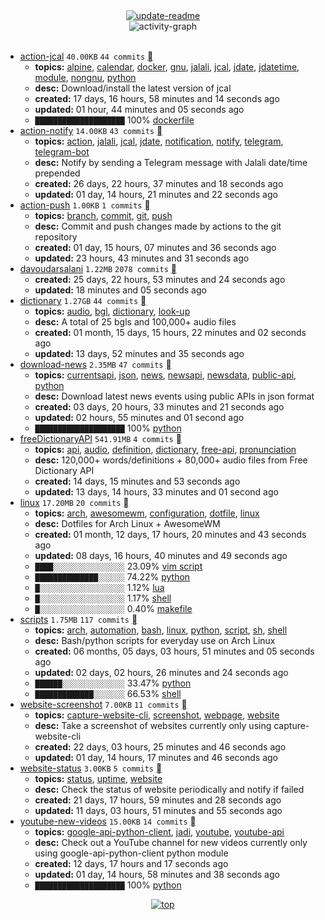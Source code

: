 <div align="center">
<a href="https://github.com/davoudarsalani/davoudarsalani/actions/workflows/update-readme.yml">
<img alt="update-readme" src="https://github.com/davoudarsalani/davoudarsalani/actions/workflows/update-readme.yml/badge.svg">
</a>
</div>
<div align="center">
<img alt="activity-graph" src="https://activity-graph.herokuapp.com/graph?username=davoudarsalani&custom_title=Joined%2002%20years,%2008%20months,%2023%20days,%2002%20hours,%2027%20minutes%20and%2025%20seconds%20ago&hide_border=true&bg_color=000000&color=1793D1&line=ffffff"></div>
<br>

* [action-jcal](https://github.com/davoudarsalani/action-jcal) `40.00KB` `44 commits` [](https://api.github.com/repos/davoudarsalani/action-jcal/zipball)
	+ __topics:__ [alpine](https://github.com/topics/alpine), [calendar](https://github.com/topics/calendar), [docker](https://github.com/topics/docker), [gnu](https://github.com/topics/gnu), [jalali](https://github.com/topics/jalali), [jcal](https://github.com/topics/jcal), [jdate](https://github.com/topics/jdate), [jdatetime](https://github.com/topics/jdatetime), [module](https://github.com/topics/module), [nongnu](https://github.com/topics/nongnu), [python](https://github.com/topics/python)
	+ __desc:__ Download/install the latest version of jcal
	+ __created:__ 17 days, 16 hours, 58 minutes and 14 seconds ago
	+ __updated:__ 01 hour, 44 minutes and 05 seconds ago
	+ `████████████████████`  100% [dockerfile](https://github.com/topics/dockerfile)
* [action-notify](https://github.com/davoudarsalani/action-notify) `14.00KB` `43 commits` [](https://api.github.com/repos/davoudarsalani/action-notify/zipball)
	+ __topics:__ [action](https://github.com/topics/action), [jalali](https://github.com/topics/jalali), [jcal](https://github.com/topics/jcal), [jdate](https://github.com/topics/jdate), [notification](https://github.com/topics/notification), [notify](https://github.com/topics/notify), [telegram](https://github.com/topics/telegram), [telegram-bot](https://github.com/topics/telegram-bot)
	+ __desc:__ Notify by sending a Telegram message with Jalali date/time prepended
	+ __created:__ 26 days, 22 hours, 37 minutes and 18 seconds ago
	+ __updated:__ 01 day, 14 hours, 21 minutes and 22 seconds ago
* [action-push](https://github.com/davoudarsalani/action-push) `1.00KB` `1 commits` [](https://api.github.com/repos/davoudarsalani/action-push/zipball)
	+ __topics:__ [branch](https://github.com/topics/branch), [commit](https://github.com/topics/commit), [git](https://github.com/topics/git), [push](https://github.com/topics/push)
	+ __desc:__ Commit and push changes made by actions to the git repository
	+ __created:__ 01 day, 15 hours, 07 minutes and 36 seconds ago
	+ __updated:__ 23 hours, 43 minutes and 31 seconds ago
* [davoudarsalani](https://github.com/davoudarsalani/davoudarsalani) `1.22MB` `2078 commits` [](https://api.github.com/repos/davoudarsalani/davoudarsalani/zipball)
	+ __created:__ 25 days, 22 hours, 53 minutes and 24 seconds ago
	+ __updated:__ 18 minutes and 05 seconds ago
* [dictionary](https://github.com/davoudarsalani/dictionary) `1.27GB` `44 commits` [](https://api.github.com/repos/davoudarsalani/dictionary/zipball)
	+ __topics:__ [audio](https://github.com/topics/audio), [bgl](https://github.com/topics/bgl), [dictionary](https://github.com/topics/dictionary), [look-up](https://github.com/topics/look-up)
	+ __desc:__ A total of 25 bgls and 100,000+ audio files
	+ __created:__ 01 month, 15 days, 15 hours, 22 minutes and 02 seconds ago
	+ __updated:__ 13 days, 52 minutes and 35 seconds ago
* [download-news](https://github.com/davoudarsalani/download-news) `2.35MB` `47 commits` [](https://api.github.com/repos/davoudarsalani/download-news/zipball)
	+ __topics:__ [currentsapi](https://github.com/topics/currentsapi), [json](https://github.com/topics/json), [news](https://github.com/topics/news), [newsapi](https://github.com/topics/newsapi), [newsdata](https://github.com/topics/newsdata), [public-api](https://github.com/topics/public-api), [python](https://github.com/topics/python)
	+ __desc:__ Download latest news events using public APIs in json format
	+ __created:__ 03 days, 20 hours, 33 minutes and 21 seconds ago
	+ __updated:__ 02 hours, 55 minutes and 01 second ago
	+ `████████████████████`  100% [python](https://github.com/topics/python)
* [freeDictionaryAPI](https://github.com/davoudarsalani/freeDictionaryAPI) `541.91MB` `4 commits` [](https://api.github.com/repos/davoudarsalani/freeDictionaryAPI/zipball)
	+ __topics:__ [api](https://github.com/topics/api), [audio](https://github.com/topics/audio), [definition](https://github.com/topics/definition), [dictionary](https://github.com/topics/dictionary), [free-api](https://github.com/topics/free-api), [pronunciation](https://github.com/topics/pronunciation)
	+ __desc:__ 120,000+ words/definitions + 80,000+ audio files from Free Dictionary API
	+ __created:__ 14 days, 15 minutes and 53 seconds ago
	+ __updated:__ 13 days, 14 hours, 33 minutes and 01 second ago
* [linux](https://github.com/davoudarsalani/linux) `17.20MB` `20 commits` [](https://api.github.com/repos/davoudarsalani/linux/zipball)
	+ __topics:__ [arch](https://github.com/topics/arch), [awesomewm](https://github.com/topics/awesomewm), [configuration](https://github.com/topics/configuration), [dotfile](https://github.com/topics/dotfile), [linux](https://github.com/topics/linux)
	+ __desc:__ Dotfiles for Arch Linux + AwesomeWM
	+ __created:__ 01 month, 12 days, 17 hours, 20 minutes and 43 seconds ago
	+ __updated:__ 08 days, 16 hours, 40 minutes and 49 seconds ago
	+ `████░░░░░░░░░░░░░░░░`  23.09% [vim script](https://github.com/topics/vim%20script)
	+ `██████████████░░░░░░`  74.22% [python](https://github.com/topics/python)
	+ `█░░░░░░░░░░░░░░░░░░░`  1.12% [lua](https://github.com/topics/lua)
	+ `█░░░░░░░░░░░░░░░░░░░`  1.17% [shell](https://github.com/topics/shell)
	+ `█░░░░░░░░░░░░░░░░░░░`  0.40% [makefile](https://github.com/topics/makefile)
* [scripts](https://github.com/davoudarsalani/scripts) `1.75MB` `117 commits` [](https://api.github.com/repos/davoudarsalani/scripts/zipball)
	+ __topics:__ [arch](https://github.com/topics/arch), [automation](https://github.com/topics/automation), [bash](https://github.com/topics/bash), [linux](https://github.com/topics/linux), [python](https://github.com/topics/python), [script](https://github.com/topics/script), [sh](https://github.com/topics/sh), [shell](https://github.com/topics/shell)
	+ __desc:__ Bash/python scripts for everyday use on Arch Linux
	+ __created:__ 06 months, 05 days, 03 hours, 51 minutes and 05 seconds ago
	+ __updated:__ 02 days, 02 hours, 26 minutes and 24 seconds ago
	+ `██████░░░░░░░░░░░░░░`  33.47% [python](https://github.com/topics/python)
	+ `█████████████░░░░░░░`  66.53% [shell](https://github.com/topics/shell)
* [website-screenshot](https://github.com/davoudarsalani/website-screenshot) `7.00KB` `11 commits` [](https://api.github.com/repos/davoudarsalani/website-screenshot/zipball)
	+ __topics:__ [capture-website-cli](https://github.com/topics/capture-website-cli), [screenshot](https://github.com/topics/screenshot), [webpage](https://github.com/topics/webpage), [website](https://github.com/topics/website)
	+ __desc:__ Take a screenshot of websites currently only using capture-website-cli
	+ __created:__ 22 days, 03 hours, 25 minutes and 46 seconds ago
	+ __updated:__ 01 day, 14 hours, 17 minutes and 46 seconds ago
* [website-status](https://github.com/davoudarsalani/website-status) `3.00KB` `5 commits` [](https://api.github.com/repos/davoudarsalani/website-status/zipball)
	+ __topics:__ [status](https://github.com/topics/status), [uptime](https://github.com/topics/uptime), [website](https://github.com/topics/website)
	+ __desc:__ Check the status of website periodically and notify if failed
	+ __created:__ 21 days, 17 hours, 59 minutes and 28 seconds ago
	+ __updated:__ 11 days, 03 hours, 51 minutes and 55 seconds ago
* [youtube-new-videos](https://github.com/davoudarsalani/youtube-new-videos) `15.00KB` `14 commits` [](https://api.github.com/repos/davoudarsalani/youtube-new-videos/zipball)
	+ __topics:__ [google-api-python-client](https://github.com/topics/google-api-python-client), [jadi](https://github.com/topics/jadi), [youtube](https://github.com/topics/youtube), [youtube-api](https://github.com/topics/youtube-api)
	+ __desc:__ Check out a YouTube channel for new videos currently only using google-api-python-client python module
	+ __created:__ 12 days, 17 hours and 17 seconds ago
	+ __updated:__ 01 day, 14 hours, 58 minutes and 38 seconds ago
	+ `████████████████████`  100% [python](https://github.com/topics/python)
<div align="center">
<a href='https://github.com/davoudarsalani/davoudarsalani#readme'>
<img alt='top' src='https://img.shields.io/badge/TOP-grey'>
</a>
</div>

